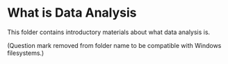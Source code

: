 # What is Data Analysis

This folder contains introductory materials about what data analysis is.

(Question mark removed from folder name to be compatible with Windows filesystems.)
